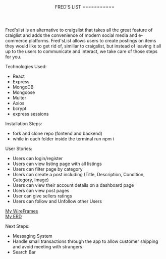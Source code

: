 <Header>
FRED'S LIST
===========
</Header>  
  
Fred'slist is an alternative to craigslist that takes all the great feature of craiglist and adds the convenience of modern social media and e-commerce platforms. Fred'sList allows users to create postings on items they would like to get rid of, similiar to craigslist, but instead of leaving it all up to the users to communicate and interact, we take care of those steps for you.   
  

Technologies Used:  
- React
- Express
- MongoDB
- Mongoose
- Multer
- Axios
- bcrypt
- express sessions  
  
  
Installation Steps:  
- fork and clone repo (fontend and backend)
- while in each folder inside the terminal run npm i  
  
  
User Stories:  
- Users can login/register
- Users can view listing page with all listings
- Users can filter page by category
- Users can create a post including (Title, Description, Condition, Category, Image)
- Users can view their account details on a dashboard page
- Users can view post pages
- User can give sellers ratings 
- Users can follow and Unfollow other Users

  
[My WireFrames](https://www.figma.com/file/KTJhH3oVMPehRlLVv80Cjn/Untitled?node-id=0%3A1)  
[My ERD](https://app.diagrams.net/?lightbox=1&highlight=0000ff&edit=_blank&layers=1&nav=1&title=Capstone%20Project%20ERD#R7Vpbb9owFP41PG7KhRT6CIFdtHaryqZ2j25iEqtOzGxTYL9%2Bx4mdC4aOaY3yEgmhnC%2F2sX2%2Bz86xk5EfZvuPHG3SWxZjOvKceD%2FyFyPPu5768K%2BAQwkEvlcCCSdxCbk1sCK%2FsQYdjW5JjEWroGSMSrJpgxHLcxzJFoY4Z7t2sTWj7VY3KMEWsIoQtdEHEsu0RKeBU%2BOfMElS07Lr6DsZMoU1IFIUs10D8pcjP%2BSMyfIq24eYqtiZuJT1Ppy5W3WM41xeUuExWpHJz3fr9In9%2BvbyBT1%2BcsQ7b1y6eUF0q0eseysPJgQ4hohoE9oi8nCPKZKE5cv6znzNcqnpc2Fs81RmVF3DJc7jmaICzOV9hnKQwlxIxKWF4j2Rj6rWe8e50vZPsJ33zsTT9kJJyzHGoWHcYU4yLDE3WC754bFplL4CY9auCsv4KiOghn021BoSbMsj%2FEp8r7VkEU%2BwfKXctBIETCTMYBT8APV2teQqYaVNuRmQF4y8tDuMtPaTymHVxh0jMBTP0dPUC4Kyip6l3uTIRTlQXaspsiNH%2FpEj99hRGQnLEVw0Bl5DhYb%2FQc%2BBJecfAvRwLGmxIxlFeaVbfUeRH6WExjfowLYqxiDT6NlY85Rx8hvKI6PsQsVa9Z4S7JpQGjLKlARzVjRQV1opZ7oZjgVUuzOSco%2BgW7RvFbxBQpoOMkrRRpCnosuqYgYxJfmcScmyloRfMJd4%2F7qIbdGdo1JLranJ8QlNelfOefm1%2BP5Xcq9OkpujDKwZ3FhJTvLEIhtCIAuuOHvGR%2BSc4AtRkuRgUrxW1VQMCTwPZhqWbKOcbVAEbd0UZRbjGrnXgVAQg7prWqxwKYljnCs6mUQSPVVy26iZUAQqmMMPQheqBSqAjodgu7UNP1Wcy5DlMBZEChoxCGOHlTgu4%2Fz8rLGFYBaDq0uJ74h3M44G8csMETqw3iHrgdc3657F%2Bh0SYsd4PBDfIfGTad%2FE2w%2Fxe0hugOqCdgjT1232BE%2F1YDGQ%2F8bku864Z%2FZ9m%2F0PkPGwHeaiEgDH6%2FJaJQCf40EJHSjBvzjf60oJdr5XKqG5FAxK6F4JQd8J4NhOBR6QjFJK1MBnxf5Xy6DCQQuDEN5YCNO%2Bc8KJpYMwRfLEc%2BEWC4ESPCwInWwInb5TxKm9NWCipQO9R1DwIIJOROD3nSlenxSBRfRw1vf3sz7XvM%2BoyL00%2BTNLwZuza44bG%2FR%2BJ5IOR33%2FN6mvX5%2FUfWd6rn3Ut8AiGkjvkPTeT%2FpcO72HGMREvWIcmO%2BQ%2Bd6P%2Blw7oZ%2BJ52p%2FP9DeCe39H%2FK5dgL%2FOSu%2BxBho74723k%2F0AjunC5HECVPv%2FAfmu2O%2B9xM8196sFR9mtA%2Fv9G59oP%2BN6e%2Fw3A7M%2BhO28iue%2BjtAf%2FkH)  
  
  
Next Steps:  
- Messaging System
- Handle small transactions through the app to allow customer shipping and avoid meeting with strangers
- Search Bar  


